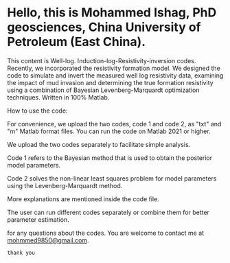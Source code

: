 # Hello, this is Mohammed Ishag, PhD geosciences, China University of Petroleum (East China).
This content is Well-log. Induction-log-Resistivity-inversion codes. Recently, we incorporated the resistivity formation model.
We designed the code to simulate and invert the measured well log resistivity data, examining the impact of mud invasion and determining the true formation resistivity using a combination of Bayesian Levenberg-Marquardt optimization techniques. Written in 100% Matlab.

How to use the code:

For convenience, we upload the two codes, code 1 and code 2, as "txt" and "m" Matlab format files. You can run the code on Matlab 2021 or higher.

We upload the two codes separately to facilitate simple analysis.

Code 1 refers to the Bayesian method that is used to obtain the posterior model parameters.

Code 2 solves the non-linear least squares problem for model parameters using the Levenberg-Marquardt method.

More explanations are mentioned inside the code file. 

The user can run different codes separately or combine them for better parameter estimation.

for any questions about the codes. You are welcome to contact me at mohmmed9850@gmail.com.

    thank you 

